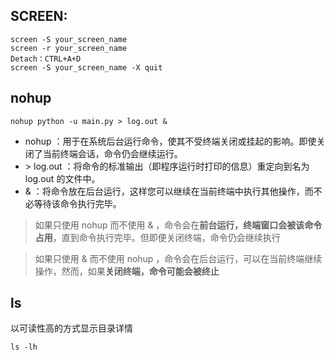 ## SCREEN:
```
screen -S your_screen_name
screen -r your_screen_name
Detach：CTRL+A+D
screen -S your_screen_name -X quit
```

## nohup
```
nohup python -u main.py > log.out &
```

- nohup ：用于在系统后台运行命令，使其不受终端关闭或挂起的影响。即使关闭了当前终端会话，命令仍会继续运行。
- \> log.out ：将命令的标准输出（即程序运行时打印的信息）重定向到名为 log.out 的文件中。
- & ：将命令放在后台运行，这样您可以继续在当前终端中执行其他操作，而不必等待该命令执行完毕。

> 如果只使用 nohup 而不使用 & ，命令会在**前台运行，终端窗口会被该命令占用**，直到命令执行完毕。但即便关闭终端，命令仍会继续执行

> 如果只使用 & 而不使用 nohup ，命令会在后台运行，可以在当前终端继续操作，然而，如果**关闭终端，命令可能会被终止**

## ls
以可读性高的方式显示目录详情
```
ls -lh
```


